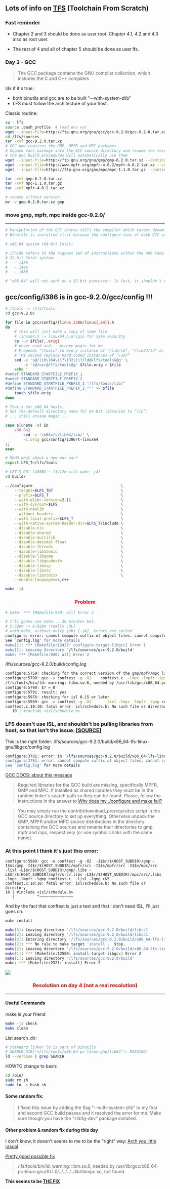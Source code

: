 ## Lots of info on [TFS](http://chschneider.eu/linux/tfs/) (Toolchain From Scratch)

### Fast reminder

- Chapter 2 and 3 should be done as user root. Chapter 4.1, 4.2 and 4.3 also as root user.

- The rest of 4 and all of chapter 5 should be done as user lfs.

### Day 3 - GCC

> The GCC package contains the GNU compiler collection, which includes the C and C++ compilers

Idk if it's true: 
- both binutils and gcc are to be built "--with-system-zlib"
- LFS must follow the architecture of your host.

Classic routine:
```bash
su - lfs
source .bash_profile  # load env var
wget --input-file=http://ftp.gnu.org/gnu/gcc/gcc-9.2.0/gcc-9.2.0.tar.xz --continue --directory-prefix=$LFS/sources
cd /lfs/sources
tar -xvf gcc-9.2.0.tar.xz
# GCC now requires the GMP, MPFR and MPC packages.
# Unpack each package into the GCC source directory and rename the resulting directories 
# the GCC build procedures will automatically use them
wget --input-file=http://ftp.gnu.org/gnu/gmp/gmp-6.2.0.tar.xz --continue --directory-prefix=$LFS/sources
wget --input-file=http://www.mpfr.org/mpfr-4.0.2/mpfr-4.0.2.tar.xz --continue --directory-prefix=$LFS/sources
wget --input-file=https://ftp.gnu.org/gnu/mpc/mpc-1.1.0.tar.gz --continue --directory-prefix=$LFS/sources

tar -xvf gmp-6.2.0.tar.xz
tar -xvf mpc-1.1.0.tar.gz 
tar -xvf mpfr-4.0.2.tar.xz 

# rename without version
mv -v gmp-6.2.0.tar.xz gmp
```
### move gmp, mpfr, mpc inside gcc-9.2.0/

---
```bash
# Manipulation of the GCC source tells the compiler which target dynamic linker will be used
# Binutils is installed first because the configure runs of both GCC and Glibc perform various feature tests on the assembler and linker to determine which software features to enable or disable

# x86_64 system (64-bit Intel)

# i[n]86 refers to the highest set of instructions within the x86 family of processors that the program / OS will utilize
# 32-bit Intel system:
#   - i386
#   - i486
#   - i686  

# "x86_64" will not work on a 32-bit processor. In fact, it shouldn't even let you install it.
```
## gcc/config/i386 is in gcc-9.2.0/gcc/config !!!
```bash
# /tools -> /lfs/tools
cd gcc-9.2.0/

for file in gcc/config/{linux,i386/linux{,64}}.h
do
    # this will just make a copy of some file
    # linux64.h -> linux64.h.origin for sake security
    cp -uv $file{,.orig}
    # never used sed... Arcane magic for me
    # Prepends “/tools” to every instance of “/lib/ld”, “/lib64/ld” or “/lib32/ld”
    # The second replace hard-coded instances of “/usr”
    sed -e 's@/lib\(64\)\?\(32\)\?/ld@/lfs/tools&@g' \
        -e 's@/usr@/lfs/tools@g' $file.orig > $file 
    echo '
#undef STANDARD_STARTFILE_PREFIX_1
#undef STANDARD_STARTFILE_PREFIX_2
#define STANDARD_STARTFILE_PREFIX_1 "/lfs/tools/lib/"
#define STANDARD_STARTFILE_PREFIX_2 ""' >> $file
    touch $file.orig
done

# That's for x86_64 hosts.
# Set the default directory name for 64-bit libraries to “lib”:
# ... still arcane magic ...

case $(uname -m) in
    x86_64)
        sed -e '/m64=/s/lib64/lib/' \
        -i.orig gcc/config/i386/t-linux64
;;
esac

# MHHH what about a new env var?
export LFS_T=/lfs/tools

# LET'S GO! (10SBU ~ 11/12m with make -j4)
cd build/

../configure                                       \
    --target=$LFS_TGT                              \
    --prefix=$LFS_T                                \
    --with-glibc-version=2.11                      \
    --with-sysroot=$LFS                            \
    --with-newlib                                  \
    --without-headers                              \
    --with-local-prefix=$LFS_T                     \
    --with-native-system-header-dir=$LFS_T/include \
    --disable-nls                                  \
    --disable-shared                               \
    --disable-multilib                             \
    --disable-decimal-float                        \
    --disable-threads                              \
    --disable-libatomic                            \
    --disable-libgomp                              \
    --disable-libquadmath                          \
    --disable-libssp                               \
    --disable-libvtv                               \
    --disable-libstdcxx                            \
    --enable-languages=c,c++

make -j4
```
<h3 style="text-align:center; color: red;">Problem</h3>

```bash
# make: *** [Makefile:940: all] Error 2

# I'll gonna use make... 30 minutes bet. 
# 5:32pm -> 6:02pm (really LOL)
# with make, without multy jobs [-j4], errors are sorted
configure: error: cannot compute suffix of object files: cannot compile
See `config.log' for more details
make[1]: *** [Makefile:12427: configure-target-libgcc] Error 1
make[1]: Leaving directory '/lfs/sources/gcc-9.2.0/build'
make: *** [Makefile:940: all] Error 2
```
/lfs/sources/gcc-9.2.0/build/config.log
```bash
configure:5759: checking for the correct version of the gmp/mpfr/mpc libraries
configure:5790: gcc -o conftest -g -O2    conftest.c  -lmpc -lmpfr -lgmp >&5
/lfs/tools/bin/ld: warning: libm.so.6, needed by /usr/lib/gcc/x86_64-pc-linux-gnu/10.1.0/../../../../lib/libmpc.so, not found (try using -rpath or -rpath-link)
configure:5790: $? = 0
configure:5791: result: yes
configure:5976: checking for isl 0.15 or later
configure:5989: gcc -o conftest -g -O2      -lisl -lmpc -lmpfr -lgmp conftest.c  -lisl -lgmp >&5
conftest.c:10:10: fatal error: isl/schedule.h: No such file or directory
   10 | #include <isl/schedule.h>
```
### LFS doesn't use ISL, and shouldn't be pulling libraries from host, so that isn't the issue. [[SOURCE]](https://www.linuxquestions.org/questions/linux-from-scratch-13/lfs-8-0-can%27t-compile-gcc-6-3-0-a-4175605041/)

This is the right folder:
/lfs/sources/gcc-9.2.0/build/x86_64-lfs-linux-gnu/libgcc/config.log
```bash
configure:3781: error: in `/lfs/sources/gcc-9.2.0/build/x86_64-lfs-linux-gnu/libgcc':
configure:3783: error: cannot compute suffix of object files: cannot compile
See `config.log' for more details
```
[GCC DOCS: about this message](https://gcc.gnu.org/wiki/FAQ#Configuration_fails_with_.27.27configure:_error:_cannot_compute_suffix_of_object_files:_cannot_compile.27.27._What_is_the_problem.3F)

> Required libraries for the GCC build are missing, specifically MPFR, GMP and MPC. If installed as shared libraries they must be in the runtime linker's search path so they can be found. Please, follow the instructions in the answer to [Why does my ./configure and make fail?](https://gcc.gnu.org/wiki/FAQ#configure)

> You may simply run the contrib/download_prerequisites script in the GCC source directory to set up everything. Otherwise unpack the GMP, MPFR and/or MPC source distributions in the directory containing the GCC sources and rename their directories to gmp, mpfr and mpc, respectively (or use symbolic links with the same name).

### At this point I think it's just this error:
```
configure:5989: gcc -o conftest -g -O2  -I$$r/$(HOST_SUBDIR)/gmp -I$$s/gmp -I$$r/$(HOST_SUBDIR)/mpfr/src -I$$s/mpfr/src -I$$s/mpc/src     -lisl -L$$r/$(HOST_SUBDIR)/gmp/.libs -L$$r/$(HOST_SUBDIR)/mpfr/src/.libs -L$$r/$(HOST_SUBDIR)/mpc/src/.libs -lmpc -lmpfr -lgmp conftest.c  -lisl -lgmp >&5
conftest.c:10:10: fatal error: isl/schedule.h: No such file or directory
10 | #include <isl/schedule.h>
   |          ^~~~~~~~~~~~~~~~
```
And by the fact that conftest is just a test and that I don't need ISL, I'll just goes on.
```bash
make install

make[3]: Leaving directory '/lfs/sources/gcc-9.2.0/build/libcc1'
make[2]: Leaving directory '/lfs/sources/gcc-9.2.0/build/libcc1'
make[2]: Entering directory '/lfs/sources/gcc-9.2.0/build/x86_64-lfs-linux-gnu/libgcc'
make[2]: *** No rule to make target 'install'.  Stop.
make[2]: Leaving directory '/lfs/sources/gcc-9.2.0/build/x86_64-lfs-linux-gnu/libgcc'
make[1]: *** [Makefile:12580: install-target-libgcc] Error 2
make[1]: Leaving directory '/lfs/sources/gcc-9.2.0/build'
make: *** [Makefile:2321: install] Error 2
```

<img src="https://external-content.duckduckgo.com/iu/?u=https%3A%2F%2Ftse3.mm.bing.net%2Fth%3Fid%3DOIP.xd6M41Xp7ypp39bhODffAwHaFP%26pid%3DApi&f=1">

<h3 style="text-align:center; color: red;">Resolution on day 4 (not a real resolution)</h3>

---
#### Useful Commands

make is your friend
```bash
make -j2 check
make clean
```
List search_dir:
```bash
# Standard linker ld is part of Binutils
# SEARCH_DIR("=/lfs/tools/x86_64-pc-linux-gnu/lib64"); MISSING!
ld --verbose | grep SEARCH
```
HOWTO change to bash:
```bash
cd /bin/
sudo rm sh
sudo ln -s bash sh
```

#### Some random fix:

> I fixed this issue by adding the flag "--with-system-zlib" to my first and second GCC build passes and it resolved the error for me. Make sure though you have the "zlib1g-dev" package installed.

#### Other problem & random fix during this day

I don't know, it doesn't seems to me to be the "right" way: [Arch you little rascal](https://bbs.archlinux.org/viewtopic.php?id=230297)

[Pretty good possible fix](https://www.linuxquestions.org/questions/linux-from-scratch-13/lfs-error-while-compiling-gcc-configure-target-libgcc-4175438564/)

> /lfs/tools/bin/ld: warning: libm.so.6, needed by /usr/lib/gcc/x86_64-pc-linux-gnu/10.1.0/../../../../lib/libmpc.so, not found

**This seems to be [THE FIX](https://stackoverflow.com/questions/11502045/gcc-compilation-cannot-compute-suffix-of-object-files-cannot-compile)**
